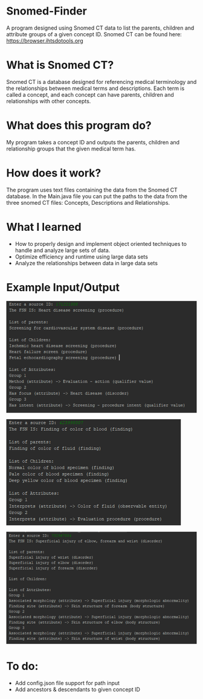 # Snomed-Finder
A program designed using Snomed CT data to list the parents, children and attribute groups of a given concept ID. Snomed CT can be found here: https://browser.ihtsdotools.org

# What is Snomed CT?
Snomed CT is a database designed for referencing medical terminology and the relationships between medical terms and descriptions. Each term is called a concept, and each
concept can have parents, children and relationships with other concepts. 

# What does this program do?
My program takes a concept ID and outputs the parents, children and relationship groups that the given medical term has. 

# How does it work?
The program uses text files containing the data from the Snomed CT database. In the Main.java file you can put the paths to the data from the three snomed CT files: Concepts, Descriptions and Relationships. 

# What I learned
* How to properly design and implement object oriented techniques to handle and analyze large sets of data. 
* Optimize efficiency and runtime using large data sets
* Analyze the relationships between data in large data sets

# Example Input/Output

![Example 1](https://github.com/ECiccotelli/Snomed-Finder/blob/master/resources/171221008.PNG)

![Example 2](https://github.com/ECiccotelli/Snomed-Finder/blob/master/resources/423998007.PNG)

![Example 3](https://github.com/ECiccotelli/Snomed-Finder/blob/master/resources/732967004.PNG)

# To do:
* Add config.json file support for path input
* Add ancestors & descendants to given concept ID
